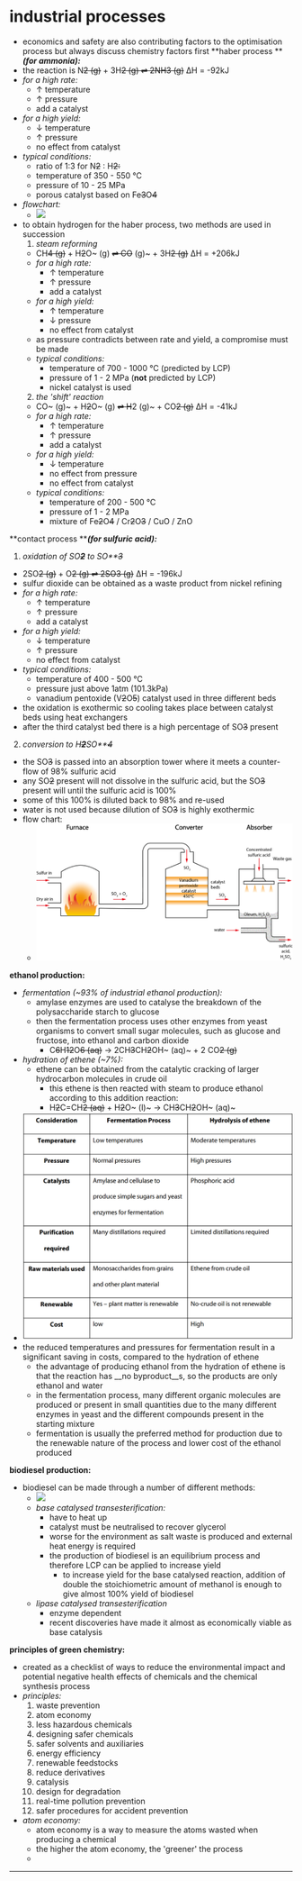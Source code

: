 # industrial processes

* economics and safety are also contributing factors to the optimisation process but always discuss chemistry factors first \*\*haber process \*\*_**(for ammonia):**_
* the reaction is N~~2 (g)~~ + 3H~~2 (g) ⇌ 2NH3 (g)~~ ∆H = -92kJ
* _for a high rate:_
  * ↑ temperature
  * ↑ pressure
  * add a catalyst
* _for a high yield:_
  * ↓ temperature
  * ↑ pressure
  * no effect from catalyst
* _typical conditions:_
  * ratio of 1:3 for N~~2~~ : H~~2:~~
  * temperature of 350 - 550 °C
  * pressure of 10 - 25 MPa
  * porous catalyst based on Fe~~3~~O~~4~~
* _flowchart:_
  * ![](../chemistry/images/image_1.d02ac0d7.emf)
* to obtain hydrogen for the haber process, two methods are used in succession
  1. _steam reforming_
  * CH~~4 (g)~~ + H~~2~~O\~ (g) ~~⇌ CO~~ (g)\~ + 3H~~2 (g)~~ ∆H = +206kJ
  * _for a high rate:_
    * ↑ temperature
    * ↑ pressure
    * add a catalyst
  * _for a high yield:_
    * ↑ temperature
    * ↓ pressure
    * no effect from catalyst
  * as pressure contradicts between rate and yield, a compromise must be made
  * _typical conditions:_
    * temperature of 700 - 1000 °C (predicted by LCP)
    * pressure of 1 - 2 MPa (**not** predicted by LCP)
    * nickel catalyst is used
  2. _the 'shift' reaction_
  * CO\~ (g)\~ + H~~2~~O\~ (g) ~~⇌ H~~2 (g)\~ + CO~~2 (g)~~ ∆H = -41kJ
  * _for a high rate:_
    * ↑ temperature
    * ↑ pressure
    * add a catalyst
  * _for a high yield:_
    * ↓ temperature
    * no effect from pressure
    * no effect from catalyst
  * _typical conditions:_
    * temperature of 200 - 500 °C
    * pressure of 1 - 2 MPa
    * mixture of Fe~~2~~O~~4~~ / Cr~~2~~O~~3~~ / CuO / ZnO

\*\*contact process \*\*_**(for sulfuric acid):**_

1. _oxidation of SO_~~_**2**_~~_&#x20;to SO\*\*_~~_3_~~

* 2SO~~2 (g)~~ + O~~2 (g) ⇌ 2SO3 (g)~~ ΔH = -196kJ
* sulfur dioxide can be obtained as a waste product from nickel refining
* _for a high rate:_
  * ↑ temperature
  * ↑ pressure
  * add a catalyst
* _for a high yield:_
  * ↓ temperature
  * ↑ pressure
  * no effect from catalyst
* _typical conditions:_
  * temperature of 400 - 500 °C
  * pressure just above 1atm (101.3kPa)
  * vanadium pentoxide (V~~2~~O~~5~~) catalyst used in three different beds
* the oxidation is exothermic so cooling takes place between catalyst beds using heat exchangers
* after the third catalyst bed there is a high percentage of SO~~3~~ present

2. _conversion to H_~~_**2**_~~_SO\*\*_~~_4_~~

* the SO~~3~~ is passed into an absorption tower where it meets a counter-flow of 98% sulfuric acid
* any SO~~2~~ present will not dissolve in the sulfuric acid, but the SO~~3~~ present will until the sulfuric acid is 100%
* some of this 100% is diluted back to 98% and re-used
* water is not used because dilution of SO~~3~~ is highly exothermic
* flow chart:
  * ![](../chemistry/images/image_2.927e1bdd.png)

**ethanol production:**

* _fermentation (\~93% of industrial ethanol production):_
  * amylase enzymes are used to catalyse the breakdown of the polysaccharide starch to glucose
  * then the fermentation process uses other enzymes from yeast organisms to convert small sugar molecules, such as glucose and fructose, into ethanol and carbon dioxide
    * C~~6~~H~~12~~O~~6 (aq)~~ → 2CH~~3~~CH~~2~~OH\~ (aq)\~ + 2 CO~~2 (g)~~
* _hydration of ethene (\~7%):_
  * ethene can be obtained from the catalytic cracking of larger hydrocarbon molecules in crude oil
    * this ethene is then reacted with steam to produce ethanol according to this addition reaction:
    * H~~2~~C=CH~~2 (aq)~~ + H~~2~~O\~ (l)\~ → CH~~3~~CH~~2~~OH\~ (aq)\~
* ![](../chemistry/images/image_3.a15be0c0.png)
* the reduced temperatures and pressures for fermentation result in a significant saving in costs, compared to the hydration of ethene
  * the advantage of producing ethanol from the hydration of ethene is that the reaction has \_\_no byproduct\_\_s, so the products are only ethanol and water
  * in the fermentation process, many different organic molecules are produced or present in small quantities due to the many different enzymes in yeast and the different compounds present in the starting mixture
  * fermentation is usually the preferred method for production due to the renewable nature of the process and lower cost of the ethanol produced

**biodiesel production:**

* biodiesel can be made through a number of different methods:
  * ![](../chemistry/images/image_4.81f28763.emf)
  * _base catalysed transesterification:_
    * have to heat up
    * catalyst must be neutralised to recover glycerol
    * worse for the environment as salt waste is produced and external heat energy is required
    * the production of biodiesel is an equilibrium process and therefore LCP can be applied to increase yield
      * to increase yield for the base catalysed reaction, addition of double the stoichiometric amount of methanol is enough to give almost 100% yield of biodiesel
  * _lipase catalysed transesterification_
    * enzyme dependent
    * recent discoveries have made it almost as economically viable as base catalysis

**principles of green chemistry:**

* created as a checklist of ways to reduce the environmental impact and potential negative health effects of chemicals and the chemical synthesis process
* _principles:_
  1. waste prevention
  2. atom economy
  3. less hazardous chemicals
  4. designing safer chemicals
  5. safer solvents and auxiliaries
  6. energy efficiency
  7. renewable feedstocks
  8. reduce derivatives
  9. catalysis
  10. design for degradation
  11. real-time pollution prevention
  12. safer procedures for accident prevention
* _atom economy:_
  * atom economy is a way to measure the atoms wasted when producing a chemical
  * the higher the atom economy, the 'greener' the process
  *

***
